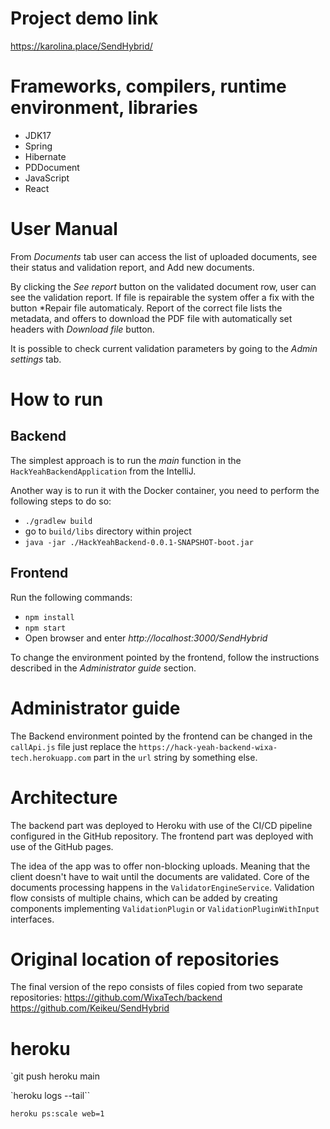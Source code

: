 # Project demo link

https://karolina.place/SendHybrid/

# Frameworks, compilers, runtime environment, libraries

* JDK17
* Spring
* Hibernate
* PDDocument
* JavaScript
* React

# User Manual

From *Documents* tab user can access the list of uploaded documents, see their status and validation report, and Add new
documents.

By clicking the *See report* button on the validated document row, user can see the validation report. If file is
repairable the system offer a fix with the button *Repair file automaticaly. Report of the correct file lists the
metadata, and offers to download the PDF file with automatically set headers with *Download file* button.

It is possible to check current validation parameters by going to the *Admin settings* tab.

# How to run

## Backend

The simplest approach is to run the *main* function in the `HackYeahBackendApplication` from the IntelliJ.

Another way is to run it with the Docker container, you need to perform the following steps to do so:

* `./gradlew build`
* go to `build/libs` directory within project
* `java -jar ./HackYeahBackend-0.0.1-SNAPSHOT-boot.jar`

## Frontend

Run the following commands:

* `npm install`
* `npm start`
* Open browser and enter *http://localhost:3000/SendHybrid*

To change the environment pointed by the frontend, follow the instructions described in the *Administrator guide*
section.

# Administrator guide

The Backend environment pointed by the frontend can be changed in the `callApi.js` file just replace
the `https://hack-yeah-backend-wixa-tech.herokuapp.com` part in the `url` string by something else.

# Architecture

The backend part was deployed to Heroku with use of the CI/CD pipeline configured in the GitHub repository. The frontend
part was deployed with use of the GitHub pages.

The idea of the app was to offer non-blocking uploads. Meaning that the client doesn't have to wait until the documents
are validated. Core of the documents processing happens in the `ValidatorEngineService`. Validation flow consists of
multiple chains, which can be added by creating components implementing `ValidationPlugin`
or `ValidationPluginWithInput` interfaces.

# Original location of repositories

The final version of the repo consists of files copied from two separate repositories:
https://github.com/WixaTech/backend
https://github.com/Keikeu/SendHybrid

# heroku

`git push heroku main

`heroku logs --tail``

`heroku ps:scale web=1`
